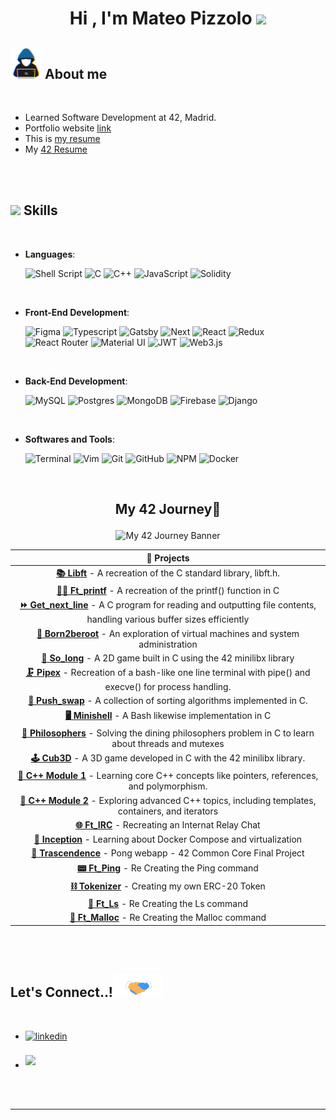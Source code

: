 
<h1 align="center"><b>Hi , I'm Mateo Pizzolo </b><img src="https://media.giphy.com/media/hvRJCLFzcasrR4ia7z/giphy.gif" width="35"></h1>

	
## <picture><img src = "https://github.com/0xAbdulKhalid/0xAbdulKhalid/raw/main/assets/mdImages/about_me.gif" width = 50px></picture> **About me**


<br>

- Learned Software Development at 42, Madrid. 
- Portfolio website [link](http://www.mateopizzolo.com/)
- This is [my resume](https://drive.google.com/file/d/1HVazEO8EWUF_yjn4yyeDT1J3t45vBA03/view?usp=sharing)
- My [42 Resume](https://cv.42.fr/mpizzolo)

<br><br>


## <img src="https://media2.giphy.com/media/QssGEmpkyEOhBCb7e1/giphy.gif?cid=ecf05e47a0n3gi1bfqntqmob8g9aid1oyj2wr3ds3mg700bl&rid=giphy.gif" width ="25"><b> Skills</b>
<br>

<p align="center">

- **Languages**:
    
    ![Shell Script](https://img.shields.io/badge/shell_script-%23121011.svg?style=for-the-badge&logo=gnu-bash&logoColor=white)
    ![C](https://img.shields.io/badge/C%20-%232370ED.svg?style=for-the-badge&logo=c&logoColor=white)
    ![C++](https://img.shields.io/badge/c++-%2300599C.svg?style=for-the-badge&logo=c%2B%2B&logoColor=white)
    ![JavaScript](https://img.shields.io/badge/JavaScript%20-%23F7DF1E.svg?style=for-the-badge&logo=javascript&logoColor=black)
    ![Solidity](https://img.shields.io/badge/Solidity-%23363636.svg?style=for-the-badge&logo=solidity&logoColor=white)

<br>   
    
- **Front-End Development**:

   ![Figma](https://img.shields.io/badge/figma-%23F24E1E.svg?style=for-the-badge&logo=figma&logoColor=white)
   ![Typescript](https://img.shields.io/badge/TypeScript-007ACC?style=for-the-badge&logo=typescript&logoColor=white)
   ![Gatsby](https://img.shields.io/badge/Gatsby-663399?style=for-the-badge&logo=gatsby&logoColor=white)
   ![Next](https://img.shields.io/badge/Next-black?style=for-the-badge&logo=next.js&logoColor=white)
   ![React](https://img.shields.io/badge/React-20232A?style=for-the-badge&logo=react&logoColor=61DAFB)
   ![Redux](https://img.shields.io/badge/Redux-593D88?style=for-the-badge&logo=redux&logoColor=white)
   ![React Router](https://img.shields.io/badge/React_Router-CA4245?style=for-the-badge&logo=react-router&logoColor=white)
   ![Material UI](https://img.shields.io/badge/Material%20UI-007FFF?style=for-the-badge&logo=mui&logoColor=white)
   ![JWT](https://img.shields.io/badge/JWT-black?style=for-the-badge&logo=JSON%20web%20tokens)
   ![Web3.js](https://img.shields.io/badge/web3.js-F16822?style=for-the-badge&logo=web3.js&logoColor=white)

<br>

- **Back-End Development**:

  ![MySQL](https://img.shields.io/badge/mysql-%2300f.svg?style=for-the-badge&logo=mysql&logoColor=white)
  ![Postgres](https://img.shields.io/badge/postgres-%23316192.svg?style=for-the-badge&logo=postgresql&logoColor=white)
  ![MongoDB](https://img.shields.io/badge/MongoDB-%234ea94b.svg?style=for-the-badge&logo=mongodb&logoColor=white)
  ![Firebase](https://img.shields.io/badge/firebase-%23039BE5.svg?style=for-the-badge&logo=firebase)
  ![Django](https://img.shields.io/badge/django-%23092E20.svg?style=for-the-badge&logo=django&logoColor=white)


<br>

- **Softwares and Tools**:

    ![Terminal](https://img.shields.io/badge/Terminal-%23054020?style=for-the-badge&logo=gnu-bash&logoColor=white)
    ![Vim](https://img.shields.io/badge/VIM-%2311AB00.svg?style=for-the-badge&logo=vim&logoColor=white)
    ![Git](https://img.shields.io/badge/git-%23F05033.svg?style=for-the-badge&logo=git&logoColor=white)
    ![GitHub](https://img.shields.io/badge/github-%23121011.svg?style=for-the-badge&logo=github&logoColor=white)
    ![NPM](https://img.shields.io/badge/NPM-%23CB3837.svg?style=for-the-badge&logo=npm&logoColor=white)
    ![Docker](https://img.shields.io/badge/docker-%230db7ed.svg?style=for-the-badge&logo=docker&logoColor=white)

</p>


<br>


## <p align="center">My 42 Journey🚀</p>

<div align="center">
  <img src="https://www.42madrid.com/wp-content/uploads/2020/04/42-Madrid-Clusters.jpg" alt="My 42 Journey Banner" width="350" height="200">

<!-- Step into my world of 42 projects, where each line of code is a stepping stone towards mastery: -->

| 🌟 Projects |
|:-------------------:|
| [**📚 Libft**](https://github.com/MatPizzolo/my-libft) - A recreation of the C standard library, libft.h. |
| [**✍🏼 Ft_printf**](https://github.com/MatPizzolo/ft_printf) - A recreation of the printf() function in C |
| [**⏩ Get_next_line**](https://github.com/MatPizzolo/GNL) - A C program for reading and outputting file contents, handling various buffer sizes efficiently |
| [**🤖 Born2beroot**](https://github.com/MatPizzolo/born2beroot) - An exploration of virtual machines and system administration |
| [**👾 So_long**](https://github.com/MatPizzolo/Solong) -  A 2D game built in C using the 42 minilibx library  |
| [**🗜 Pipex**](https://github.com/MatPizzolo/Pipex) - Recreation of a bash-like one line terminal with pipe() and execve() for process handling. |
| [**🔢 Push_swap**](https://github.com/MatPizzolo/push_swap) -  A collection of sorting algorithms implemented in C. |
| [**🖥 Minishell**](https://github.com/MatPizzolo/minishell) - A Bash likewise implementation in C |
| [**🍴 Philosophers**](https://github.com/MatPizzolo/philosophers) -  Solving the dining philosophers problem in C to learn about threads and mutexes |
| [**🕹️ Cub3D**](https://github.com/MatPizzolo/cub3d) - A 3D game developed in C with the 42 minilibx library. |
| [**🧱 C++ Module 1**](https://github.com/MatPizzolo/cpp-modules-0-4) -  Learning core C++ concepts like pointers, references, and polymorphism. |
| [**🧱 C++ Module 2**](https://github.com/MatPizzolo/cpp-modules-5-9) - Exploring advanced C++ topics, including templates, containers, and iterators |
| [**🌐 Ft_IRC**](https://github.com/MatPizzolo/ft_irc) - Recreating an Internat Relay Chat|
| [**💽 Inception**](https://github.com/MatPizzolo/Inception) - Learning about Docker Compose and virtualization |
| [**🏓 Trascendence**](https://github.com/MatPizzolo/ft_transcendence) - Pong webapp - 42 Common Core Final Project |
| [**📟 Ft_Ping**](https://github.com/MatPizzolo/ft_ping) - Re Creating the Ping command |
| [**⛓️ Tokenizer**](https://github.com/MatPizzolo/Tokenizer) - Creating my own ERC-20 Token |
| [**📜 Ft_Ls**](https://github.com/MatPizzolo/ft_ls) - Re Creating the Ls command |
| [**🏓 Ft_Malloc**](https://github.com/MatPizzolo/ft_malloc) - Re Creating the Malloc command |


</div>



<br>

<br> 

## <b> Let's Connect..!</b><img src="https://github.com/0xAbdulKhalid/0xAbdulKhalid/raw/main/assets/mdImages/handshake.gif" width ="80">
<br>
<div align='left'>

<ul>

<li>
<a href="https://linkedin.com/in/mateo-pizzolo" target="_blank">
<img src="https://img.shields.io/badge/linkedin:  mateo/pizzolo-%2300acee.svg?color=405DE6&style=for-the-badge&logo=linkedin&logoColor=white" alt=linkedin style="margin-bottom: 5px;"/>
</a>
</li>

<br>

<li>
<a href="mailto:matpizzolo@gmail.com" target="_blank">
<img src="https://img.shields.io/badge/gmail:  matpizzolo-%23EA4335.svg?style=for-the-badge&logo=gmail&logoColor=white" t=mail style="margin-bottom: 5px;" />
</a>
</li>
	
</ul>
</div>
<br>
<br>


---

<br>
